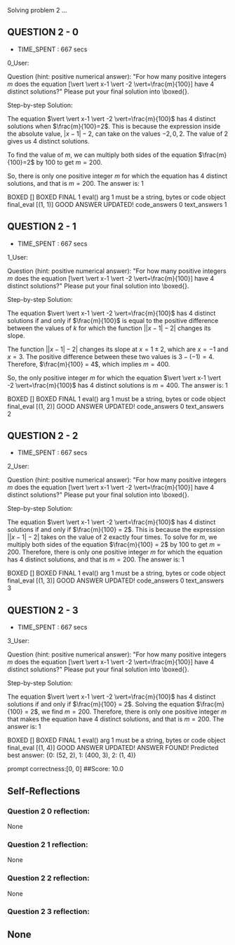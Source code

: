 Solving problem 2 ...



## QUESTION 2 - 0 
- TIME_SPENT : 667 secs

0_User:

Question (hint: positive numerical answer):
"For how many positive integers $m$ does the equation \[\vert \vert x-1 \vert -2 \vert=\frac{m}{100}\] have $4$ distinct solutions?"
Please put your final solution into \boxed{}.

Step-by-step Solution:


The equation $\vert \vert x-1 \vert -2 \vert=\frac{m}{100}$ has 4 distinct solutions when $\frac{m}{100}=2$. This is because the expression inside the absolute value, $\vert x-1 \vert -2$, can take on the values $-2, 0, 2$. The value of 2 gives us 4 distinct solutions.

To find the value of $m$, we can multiply both sides of the equation $\frac{m}{100}=2$ by 100 to get $m=200$.

So, there is only one positive integer $m$ for which the equation has 4 distinct solutions, and that is $m=200$. The answer is: $1$

BOXED []
BOXED FINAL 1
eval() arg 1 must be a string, bytes or code object final_eval
[(1, 1)]
GOOD ANSWER UPDATED!
code_answers 0 text_answers 1



## QUESTION 2 - 1 
- TIME_SPENT : 667 secs

1_User:

Question (hint: positive numerical answer):
"For how many positive integers $m$ does the equation \[\vert \vert x-1 \vert -2 \vert=\frac{m}{100}\] have $4$ distinct solutions?"
Please put your final solution into \boxed{}.

Step-by-step Solution:


The equation $\vert \vert x-1 \vert -2 \vert=\frac{m}{100}$ has 4 distinct solutions if and only if $\frac{m}{100}$ is equal to the positive difference between the values of $k$ for which the function $\vert \vert x-1 \vert -2 \vert$ changes its slope.

The function $\vert \vert x-1 \vert -2 \vert$ changes its slope at $x=1 \pm 2$, which are $x=-1$ and $x=3$. The positive difference between these two values is $3 - (-1) = 4$. Therefore, $\frac{m}{100} = 4$, which implies $m = 400$.

So, the only positive integer $m$ for which the equation $\vert \vert x-1 \vert -2 \vert=\frac{m}{100}$ has 4 distinct solutions is $m = 400$. The answer is: $1$

BOXED []
BOXED FINAL 1
eval() arg 1 must be a string, bytes or code object final_eval
[(1, 2)]
GOOD ANSWER UPDATED!
code_answers 0 text_answers 2



## QUESTION 2 - 2 
- TIME_SPENT : 667 secs

2_User:

Question (hint: positive numerical answer):
"For how many positive integers $m$ does the equation \[\vert \vert x-1 \vert -2 \vert=\frac{m}{100}\] have $4$ distinct solutions?"
Please put your final solution into \boxed{}.

Step-by-step Solution:


The equation $\vert \vert x-1 \vert -2 \vert=\frac{m}{100}$ has 4 distinct solutions if and only if $\frac{m}{100} = 2$.
This is because the expression $\vert \vert x-1 \vert -2 \vert$ takes on the value of 2 exactly four times.
To solve for $m$, we multiply both sides of the equation $\frac{m}{100} = 2$ by 100 to get $m = 200$.
Therefore, there is only one positive integer $m$ for which the equation has 4 distinct solutions, and that is $m = 200$. The answer is: $1$

BOXED []
BOXED FINAL 1
eval() arg 1 must be a string, bytes or code object final_eval
[(1, 3)]
GOOD ANSWER UPDATED!
code_answers 0 text_answers 3



## QUESTION 2 - 3 
- TIME_SPENT : 667 secs

3_User:

Question (hint: positive numerical answer):
"For how many positive integers $m$ does the equation \[\vert \vert x-1 \vert -2 \vert=\frac{m}{100}\] have $4$ distinct solutions?"
Please put your final solution into \boxed{}.

Step-by-step Solution:


The equation $\vert \vert x-1 \vert -2 \vert=\frac{m}{100}$ has 4 distinct solutions if and only if $\frac{m}{100} = 2$.
Solving the equation $\frac{m}{100} = 2$, we find $m = 200$.
Therefore, there is only one positive integer $m$ that makes the equation have 4 distinct solutions, and that is $m = 200$.
The answer is: $1$

BOXED []
BOXED FINAL 1
eval() arg 1 must be a string, bytes or code object final_eval
[(1, 4)]
GOOD ANSWER UPDATED!
ANSWER FOUND!
Predicted best answer: {0: (52, 2), 1: (400, 3), 2: (1, 4)}

prompt correctness:[0, 0]
##Score: 10.0

## Self-Reflections

### Question 2 0 reflection:
None
### Question 2 1 reflection:
None
### Question 2 2 reflection:
None
### Question 2 3 reflection:
None
---
